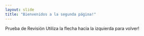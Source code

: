 ```yaml
---
layout: slide
title: "Bienvenidos a la segunda página!"
---
```

Prueba de Revisión
Utiliza la flecha hacia la izquierda para volver!